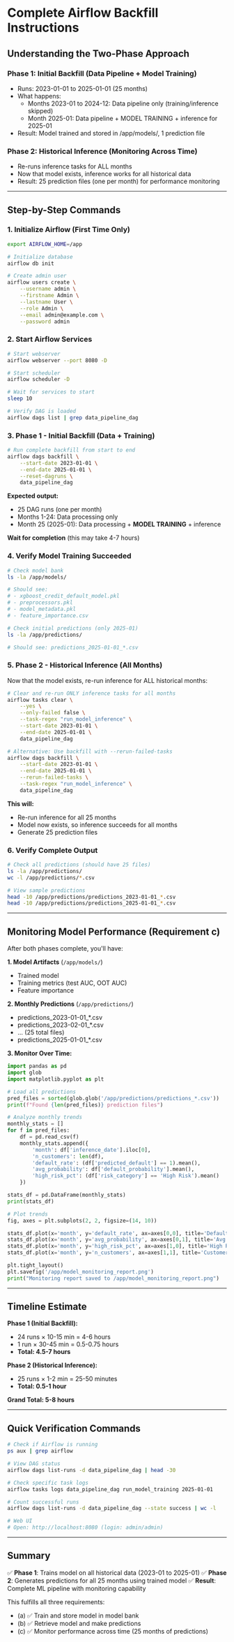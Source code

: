 # Complete Airflow Backfill Instructions

## Understanding the Two-Phase Approach

### Phase 1: Initial Backfill (Data Pipeline + Model Training)
- Runs: 2023-01-01 to 2025-01-01 (25 months)
- What happens:
  - Months 2023-01 to 2024-12: Data pipeline only (training/inference skipped)
  - Month 2025-01: Data pipeline + MODEL TRAINING + inference for 2025-01
- Result: Model trained and stored in /app/models/, 1 prediction file

### Phase 2: Historical Inference (Monitoring Across Time)
- Re-runs inference tasks for ALL months
- Now that model exists, inference works for all historical data
- Result: 25 prediction files (one per month) for performance monitoring

---

## Step-by-Step Commands

### 1. Initialize Airflow (First Time Only)

```bash
export AIRFLOW_HOME=/app

# Initialize database
airflow db init

# Create admin user
airflow users create \
    --username admin \
    --firstname Admin \
    --lastname User \
    --role Admin \
    --email admin@example.com \
    --password admin
```

### 2. Start Airflow Services

```bash
# Start webserver
airflow webserver --port 8080 -D

# Start scheduler
airflow scheduler -D

# Wait for services to start
sleep 10

# Verify DAG is loaded
airflow dags list | grep data_pipeline_dag
```

### 3. Phase 1 - Initial Backfill (Data + Training)

```bash
# Run complete backfill from start to end
airflow dags backfill \
    --start-date 2023-01-01 \
    --end-date 2025-01-01 \
    --reset-dagruns \
    data_pipeline_dag
```

**Expected output:**
- 25 DAG runs (one per month)
- Months 1-24: Data processing only
- Month 25 (2025-01): Data processing + **MODEL TRAINING** + inference

**Wait for completion** (this may take 4-7 hours)

### 4. Verify Model Training Succeeded

```bash
# Check model bank
ls -la /app/models/

# Should see:
# - xgboost_credit_default_model.pkl
# - preprocessors.pkl
# - model_metadata.pkl
# - feature_importance.csv

# Check initial predictions (only 2025-01)
ls -la /app/predictions/

# Should see: predictions_2025-01-01_*.csv
```

### 5. Phase 2 - Historical Inference (All Months)

Now that the model exists, re-run inference for ALL historical months:

```bash
# Clear and re-run ONLY inference tasks for all months
airflow tasks clear \
    --yes \
    --only-failed false \
    --task-regex "run_model_inference" \
    --start-date 2023-01-01 \
    --end-date 2025-01-01 \
    data_pipeline_dag

# Alternative: Use backfill with --rerun-failed-tasks
airflow dags backfill \
    --start-date 2023-01-01 \
    --end-date 2025-01-01 \
    --rerun-failed-tasks \
    --task-regex "run_model_inference" \
    data_pipeline_dag
```

**This will:**
- Re-run inference for all 25 months
- Model now exists, so inference succeeds for all months
- Generate 25 prediction files

### 6. Verify Complete Output

```bash
# Check all predictions (should have 25 files)
ls -la /app/predictions/
wc -l /app/predictions/*.csv

# View sample predictions
head -10 /app/predictions/predictions_2023-01-01_*.csv
head -10 /app/predictions/predictions_2025-01-01_*.csv
```

---

## Monitoring Model Performance (Requirement c)

After both phases complete, you'll have:

**1. Model Artifacts** (`/app/models/`)
- Trained model
- Training metrics (test AUC, OOT AUC)
- Feature importance

**2. Monthly Predictions** (`/app/predictions/`)
- predictions_2023-01-01_*.csv
- predictions_2023-02-01_*.csv
- ... (25 total files)
- predictions_2025-01-01_*.csv

**3. Monitor Over Time:**

```python
import pandas as pd
import glob
import matplotlib.pyplot as plt

# Load all predictions
pred_files = sorted(glob.glob('/app/predictions/predictions_*.csv'))
print(f"Found {len(pred_files)} prediction files")

# Analyze monthly trends
monthly_stats = []
for f in pred_files:
    df = pd.read_csv(f)
    monthly_stats.append({
        'month': df['inference_date'].iloc[0],
        'n_customers': len(df),
        'default_rate': (df['predicted_default'] == 1).mean(),
        'avg_probability': df['default_probability'].mean(),
        'high_risk_pct': (df['risk_category'] == 'High Risk').mean()
    })

stats_df = pd.DataFrame(monthly_stats)
print(stats_df)

# Plot trends
fig, axes = plt.subplots(2, 2, figsize=(14, 10))

stats_df.plot(x='month', y='default_rate', ax=axes[0,0], title='Default Rate Over Time')
stats_df.plot(x='month', y='avg_probability', ax=axes[0,1], title='Avg Default Probability')
stats_df.plot(x='month', y='high_risk_pct', ax=axes[1,0], title='High Risk % Over Time')
stats_df.plot(x='month', y='n_customers', ax=axes[1,1], title='Customers Scored')

plt.tight_layout()
plt.savefig('/app/model_monitoring_report.png')
print("Monitoring report saved to /app/model_monitoring_report.png")
```

---

## Timeline Estimate

**Phase 1 (Initial Backfill):**
- 24 runs × 10-15 min = 4-6 hours
- 1 run × 30-45 min = 0.5-0.75 hours
- **Total: 4.5-7 hours**

**Phase 2 (Historical Inference):**
- 25 runs × 1-2 min = 25-50 minutes
- **Total: 0.5-1 hour**

**Grand Total: 5-8 hours**

---

## Quick Verification Commands

```bash
# Check if Airflow is running
ps aux | grep airflow

# View DAG status
airflow dags list-runs -d data_pipeline_dag | head -30

# Check specific task logs
airflow tasks logs data_pipeline_dag run_model_training 2025-01-01

# Count successful runs
airflow dags list-runs -d data_pipeline_dag --state success | wc -l

# Web UI
# Open: http://localhost:8080 (login: admin/admin)
```

---

## Summary

✅ **Phase 1**: Trains model on all historical data (2023-01 to 2025-01)
✅ **Phase 2**: Generates predictions for all 25 months using trained model
✅ **Result**: Complete ML pipeline with monitoring capability

This fulfills all three requirements:
- (a) ✅ Train and store model in model bank
- (b) ✅ Retrieve model and make predictions
- (c) ✅ Monitor performance across time (25 months of predictions)
